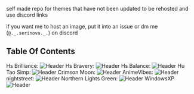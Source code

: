 self made repo for themes that have not been updated to be rehosted and use discord links

if you want me to host an image, put it into an issue or dm me (`@._.serinova._.`) on discord


## Table Of Contents

Hs Brilliance: ![Header](https://github.com/OasisVee/wallpapers/raw/main/131_Sem_Titulo_20231227171708.png)
Hs Bravery: ![Header](https://github.com/OasisVee/wallpapers/raw/main/132_Sem_Titulo_20231227173648.png)
Hs Balance: ![Header](https://github.com/OasisVee/wallpapers/raw/main/134_Sem_Titulo_20231227175514.png)
Hu Tao Simp: ![Header](https://github.com/OasisVee/wallpapers/raw/main/1618529928174232542.jpg)
Crimson Moon: ![Header](https://github.com/OasisVee/wallpapers/raw/main/1686790640350.jpg)
AnimeVibes: ![Header](https://github.com/OasisVee/wallpapers/raw/main/20211012_170839.gif)
nightstreet: ![Header](https://github.com/OasisVee/wallpapers/raw/main/4d8d3dc80bace9161a30621ac7b43f87.jpg)
Northern Lights Green: ![Header](https://github.com/OasisVee/wallpapers/raw/main/545186.jpg)
WindowsXP ![Header](https://github.com/OasisVee/wallpapers/raw/main/67168c4fa7c2fdaa85c7db830fd5daa168c52706.jpg)
